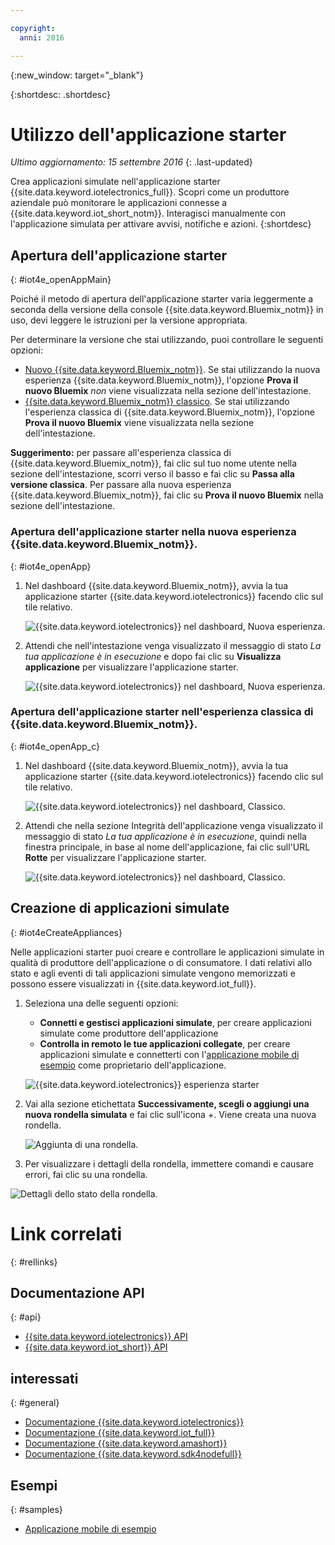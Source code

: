```yaml
---

copyright:
  anni: 2016

---
```


{:new_window: target="\_blank"}

{:shortdesc: .shortdesc}


# Utilizzo dell'applicazione starter
*Ultimo aggiornamento: 15 settembre 2016*
{: .last-updated}

Crea applicazioni simulate nell'applicazione starter {{site.data.keyword.iotelectronics_full}}. Scopri come un produttore aziendale può monitorare le applicazioni connesse a {{site.data.keyword.iot_short_notm}}. Interagisci manualmente con l'applicazione simulata per attivare avvisi, notifiche e azioni.
{:shortdesc}


## Apertura dell'applicazione starter
{: #iot4e_openAppMain}

Poiché il metodo di apertura dell'applicazione starter varia leggermente a seconda della versione della console {{site.data.keyword.Bluemix_notm}} in uso, devi leggere le istruzioni per la versione appropriata.

Per determinare la versione che stai utilizzando, puoi controllare le seguenti opzioni:
  - [Nuovo {{site.data.keyword.Bluemix_notm}}](#iot4e_openApp). Se stai utilizzando la nuova esperienza {{site.data.keyword.Bluemix_notm}}, l'opzione **Prova il nuovo Bluemix** *non* viene visualizzata nella sezione dell'intestazione.
  - [{{site.data.keyword.Bluemix_notm}} classico](#iot4e_openApp_c). Se stai utilizzando l'esperienza classica di {{site.data.keyword.Bluemix_notm}}, l'opzione **Prova il nuovo Bluemix** viene visualizzata nella sezione dell'intestazione.  

**Suggerimento:** per passare all'esperienza classica di {{site.data.keyword.Bluemix_notm}}, fai clic sul tuo nome utente nella sezione dell'intestazione, scorri verso il basso e fai clic su **Passa alla versione classica**. Per passare alla nuova esperienza {{site.data.keyword.Bluemix_notm}}, fai clic su **Prova il nuovo Bluemix** nella sezione dell'intestazione.

### Apertura dell'applicazione starter nella nuova esperienza {{site.data.keyword.Bluemix_notm}}.
{: #iot4e_openApp}
1. Nel dashboard {{site.data.keyword.Bluemix_notm}}, avvia la tua applicazione starter {{site.data.keyword.iotelectronics}} facendo clic sul tile relativo.

    ![{{site.data.keyword.iotelectronics}} nel dashboard, Nuova esperienza.](images/IoT4E_bm_dashboard.png "{{site.data.keyword.iotelectronics}} nel dashboard, Nuova esperienza")

2. Attendi che nell'intestazione venga visualizzato il messaggio di stato *La tua applicazione è in esecuzione* e dopo fai clic su **Visualizza applicazione** per visualizzare l'applicazione starter.  

    ![{{site.data.keyword.iotelectronics}} nel dashboard, Nuova esperienza.](images/IoT4E_view_app.png "{{site.data.keyword.iotelectronics}} nel dashboard, Nuova esperienza")

### Apertura dell'applicazione starter nell'esperienza classica di {{site.data.keyword.Bluemix_notm}}.
{: #iot4e_openApp_c}

1. Nel dashboard {{site.data.keyword.Bluemix_notm}}, avvia la tua applicazione starter {{site.data.keyword.iotelectronics}} facendo clic sul tile relativo.

    ![{{site.data.keyword.iotelectronics}} nel dashboard, Classico.](images/IoT4E_bm_dashboard_c.png "{{site.data.keyword.iotelectronics}} nel dashboard, Classico")

2. Attendi che nella sezione Integrità dell'applicazione venga visualizzato il messaggio di stato *La tua applicazione è in esecuzione*, quindi nella finestra principale, in base al nome dell'applicazione, fai clic sull'URL **Rotte** per visualizzare l'applicazione starter.  

    ![{{site.data.keyword.iotelectronics}} nel dashboard, Classico.](images/IoT4E_view_app_c.png "{{site.data.keyword.iotelectronics}} nel dashboard")

## Creazione di applicazioni simulate
{: #iot4eCreateAppliances}

Nelle applicazioni starter puoi creare e controllare le applicazioni simulate in qualità di produttore dell'applicazione o di consumatore. I dati relativi allo stato e agli eventi di tali applicazioni simulate vengono memorizzati e possono essere visualizzati in {{site.data.keyword.iot_full}}.

1. Seleziona una delle seguenti opzioni:
    - **Connetti e gestisci applicazioni simulate**, per creare applicazioni simulate come produttore dell'applicazione
    - **Controlla in remoto le tue applicazioni collegate**, per creare applicazioni simulate e connetterti con l'[applicazione mobile di esempio](iotelectronics_config_mobile.html) come proprietario dell'applicazione.

    ![{{site.data.keyword.iotelectronics}} esperienza starter](images/IoT4E_remotely_option.png "{{site.data.keyword.iotelectronics}} esperienza starter")

2. Vai alla sezione etichettata **Successivamente, scegli o aggiungi una nuova rondella simulata** e fai clic sull'icona +. Viene creata una nuova rondella.

    ![Aggiunta di una rondella.](images/IoT4E_add_washer.png "Aggiunta di una rondella")

3. Per visualizzare i dettagli della rondella, immettere  comandi e causare errori, fai clic su una rondella.

  ![Dettagli dello stato della rondella.](images/IoT4E_washer_control.png "Dettagli dello stato della rondella")


# Link correlati
{: #rellinks}

## Documentazione API
{: #api}
* [{{site.data.keyword.iotelectronics}} API](http://ibmiotforelectronics.mybluemix.net/public/iot4eregistrationapi.html)
* [{{site.data.keyword.iot_short}} API](https://developer.ibm.com/iotfoundation/recipes/api-documentation/)


## interessati
{: #general}

* [Documentazione {{site.data.keyword.iotelectronics}}](iotelectronics_overview.html)
* [Documentazione {{site.data.keyword.iot_full}}](https://new-console.ng.bluemix.net/docs/services/IoT/index.html)
*  [Documentazione {{site.data.keyword.amashort}}](https://new-console.ng.bluemix.net/docs/services/mobileaccess/overview.html)
* [Documentazione {{site.data.keyword.sdk4nodefull}}](https://new-console.ng.bluemix.net/docs/runtimes/nodejs/index.html#nodejs_runtime)

## Esempi
{: #samples}
* [Applicazione mobile di esempio](https://new-console.ng.bluemix.net/docs/starters/IotElectronics/iotelectronics_config_mobile.html)

